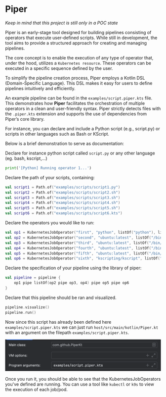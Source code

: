 # Piper

*Keep in mind that this project is still only in a POC state*

Piper is an early-stage tool designed for building pipelines consisting of operators that execute user-defined scripts. While still in development, the tool aims to provide a structured approach for creating and managing pipelines.

The core concept is to enable the execution of any type of operator that, under the hood, utilizes a `Kubernetes resource`. These operators can be executed in a specific sequence defined by the user.

To simplify the pipeline creation process, Piper employs a Kotlin DSL (Domain-Specific Language). This DSL makes it easy for users to define pipelines intuitively and efficiently.

An example pipeline can be found in the `examples/script.piper.kts` file. This demonstrates how **Piper** facilitates the orchestration of multiple operators in a clean and user-friendly syntax. Piper strictly detects files with the `.piper.kts` extension and supports the use of dependencies from Piper’s core library.

For instance, you can declare and include a Python script (e.g., script.py) or scripts in other languages such as Bash or KScript.

Below is a brief demonstration to serve as documentation:

Declare for instance python script called `script.py` or any other language (eg. bash, kscript,...)

```python
print('[Python] Running operator 1...')
```

Declare the path of your scripts, containing:

```kotlin
val script1 = Path.of("examples/scripts/script1.py")
val script2 = Path.of("examples/scripts/script2.sh")
val script3 = Path.of("examples/scripts/script3.sh")
val script4 = Path.of("examples/scripts/script4.sh")
val script5 = Path.of("examples/scripts/script5.sh")
val script6 = Path.of("examples/scripts/script6.kts")
```

Declare the operators you would like to run:

```kotlin
val op1 = KubernetesJobOperator("first", "python", listOf("python"), listOf("/scripts/script1.py"), script1)
val op2 = KubernetesJobOperator("second", "ubuntu:latest", listOf("/bin/sh"), listOf("/scripts/script2.sh"), script2)
val op3 = KubernetesJobOperator("third", "ubuntu:latest", listOf("/bin/sh"), listOf("/scripts/script3.sh"), script3)
val op4 = KubernetesJobOperator("fourth", "ubuntu:latest", listOf("/bin/sh"), listOf("/scripts/script4.sh"), script4)
val op5 = KubernetesJobOperator("fifth", "ubuntu:latest", listOf("/bin/sh"), listOf("/scripts/script5.sh"), script5)
val op6 = KubernetesJobOperator("sixth", "kscripting/kscript", listOf("kscript"), listOf("/scripts/script6.kts"), script6)
```

Declare the specification of your pipeline using the library of piper:

```kotlin
val pipeline = pipeline {
    op1 pipe listOf(op2 pipe op3, op4) pipe op5 pipe op6
}
```

Declare that this pipeline should be ran and visualized.

```kotlin
pipeline.visualize()
pipeline.run()
```

Now since this script has already been defined here `examples/script.piper.kts` we can just run 
`host/src/main/kotlin/Piper.kt` with an argument on the filepath `examples/script.piper.kts`.

![img.png](docs/assets/run-config.png)

Once you run it, you should be able to see that the KubernetesJobOperators you've defined are running.
You can use a tool like `kubectl` or `k9s` to view the execution of each job/pod.

